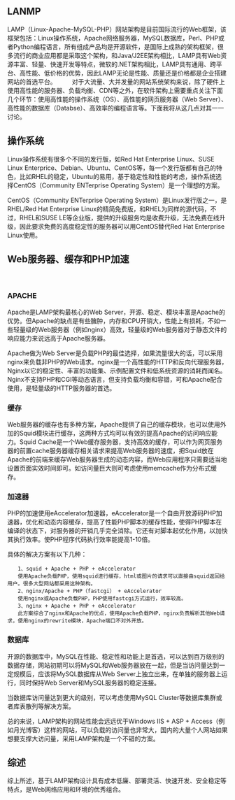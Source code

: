 ## LANMP

LAMP（Linux-Apache-MySQL-PHP）网站架构是目前国际流行的Web框架，该框架包括：Linux操作系统，Apache网络服务器，MySQL数据库，Perl、PHP或者Python编程语言，所有组成产品均是开源软件，是国际上成熟的架构框架，很多流行的商业应用都是采取这个架构，和Java/J2EE架构相比，LAMP具有Web资源丰富、轻量、快速开发等特点，微软的.NET架构相比，LAMP具有通用、跨平台、高性能、低价格的优势，因此LAMP无论是性能、质量还是价格都是企业搭建网站的首选平台。
　　
对于大流量、大并发量的网站系统架构来说，除了硬件上使用高性能的服务器、负载均衡、CDN等之外，在软件架构上需要重点关注下面几个环节：使用高性能的操作系统（OS）、高性能的网页服务器（Web Server）、高性能的数据库（Databse）、高效率的编程语言等。下面我将从这几点对其一一讨论。

## 操作系统

Linux操作系统有很多个不同的发行版，如Red Hat Enterprise Linux、SUSE Linux Enterprice、Debian、Ubuntu、CentOS等，每一个发行版都有自己的特色，比如RHEL的稳定，Ubuntu的易用，基于稳定性和性能的考虑，操作系统选择CentOS（Community ENTerprise Operating System）是一个理想的方案。

CentOS（Community ENTerprise Operating System）是Linux发行版之一，是RHEL/Red Hat Enterprise Linux的精简免费版，和RHEL为同样的源代码，不过，RHEL和SUSE LE等企业版，提供的升级服务均是收费升级，无法免费在线升级，因此要求免费的高度稳定性的服务器可以用CentOS替代Red Hat Enterprise Linux使用。
 

## Web服务器、缓存和PHP加速
　　
### APACHE

Apache是LAMP架构最核心的Web Server，开源、稳定、模块丰富是Apache的优势。但Apache的缺点是有些臃肿，内存和CPU开销大，性能上有损耗，不如一些轻量级的Web服务器（例如nginx）高效，轻量级的Web服务器对于静态文件的响应能力来说远高于Apache服务器。

Apache做为Web Server是负载PHP的最佳选择，如果流量很大的话，可以采用nginx来负载非PHP的Web请求。nginx是一个高性能的HTTP和反向代理服务器，Nginx以它的稳定性、丰富的功能集、示例配置文件和低系统资源的消耗而闻名。Nginx不支持PHP和CGI等动态语言，但支持负载均衡和容错，可和Apache配合使用，是轻量级的HTTP服务器的首选。

### 缓存

Web服务器的缓存也有多种方案，Apache提供了自己的缓存模块，也可以使用外加的Squid模块进行缓存，这两种方式均可以有效的提高Apache的访问响应能力。Squid Cache是一个Web缓存服务器，支持高效的缓存，可以作为网页服务器的前置cache服务器缓存相关请求来提高Web服务器的速度，把Squid放在Apache的前端来缓存Web服务器生成的动态内容，而Web应用程序只需要适当地设置页面实效时间即可。如访问量巨大则可考虑使用memcache作为分布式缓存。

### 加速器

PHP的加速使用eAccelerator加速器，eAccelerator是一个自由开放源码PHP加速器，优化和动态内容缓存，提高了性能PHP脚本的缓存性能，使得PHP脚本在编译的状态下，对服务器的开销几乎完全消除。它还有对脚本起优化作用，以加快其执行效率。使PHP程序代码执行效率能提高1-10倍。

具体的解决方案有以下几种：

```
　　1、squid + Apache + PHP + eAccelerator
　　使用Apache负载PHP，使用squid进行缓存，html或图片的请求可以直接由squid返回给用户。很多大型网站都采用这种架构。
　　2、nginx/Apache + PHP（fastcgi） + eAccelerator
　　使用nginx或Apache负载PHP，PHP使用fastcgi方式运行，效率较高。
　　3、nginx + Apache + PHP + eAccelerator
　　此方案综合了nginx和Apache的优点，使用Apache负载PHP，nginx负责解析其他Web请求，使用nginx的rewrite模块，Apache端口不对外开放。

```

### 数据库

开源的数据库中，MySQL在性能、稳定性和功能上是首选，可以达到百万级别的数据存储，网站初期可以将MySQL和Web服务器放在一起，但是当访问量达到一定规模后，应该将MySQL数据库从Web Server上独立出来，在单独的服务器上运行，同时保持Web Server和MySQL服务器的稳定连接。

当数据库访问量达到更大的级别，可以考虑使用MySQL Cluster等数据库集群或者库表散列等解决方案。

总的来说，LAMP架构的网站性能会远远优于Windows IIS + ASP + Access（例如月光博客）这样的网站，可以负载的访问量也非常大，国内的大量个人网站如果想要支撑大访问量，采用LAMP架构是一个不错的方案。

## 综述

综上所述，基于LAMP架构设计具有成本低廉、部署灵活、快速开发、安全稳定等特点，是Web网络应用和环境的优秀组合。
